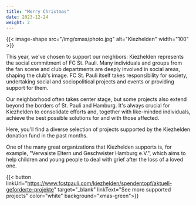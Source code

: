 ```yaml
---
title: "Merry Christmas"
date: 2023-12-24
weight: 2
---
```


<div class="ml-4 mb-4 w-auto sm:w-1/2 md:w-1/3 float-right">
{{< image-shape src="/img/xmas/photo.jpg" alt="Kiezhelden" width="100" >}}
</div>

This year, we've chosen to support our neighbors: Kiezhelden represents the social commitment of FC St. Pauli. Many individuals and groups from the fan scene and club departments are deeply involved in social areas, shaping the club's image. FC St. Pauli itself takes responsibility for society, undertaking social and sociopolitical projects and events or providing support for them.

Our neighborhood often takes center stage, but some projects also extend beyond the borders of St. Pauli and Hamburg. It's always crucial for Kiezhelden to consolidate efforts and, together with like-minded individuals, achieve the best possible solutions for and with those affected.

Here, you'll find a diverse selection of projects supported by the Kiezhelden donation fund in the past months.

One of the many great organizations that Kiezhelden supports is, for example, "Verwaiste Eltern und Geschwister Hamburg e.V.", which aims to help children and young people to deal with grief after the loss of a loved one.

{{< button linkUrl="https://www.fcstpauli.com/kiezhelden/spendentopf/aktuell-geforderte-projekte" target="_blank" linkText="See more supported projects" color="white" background="xmas-green">}}

<div class="mt-12" />